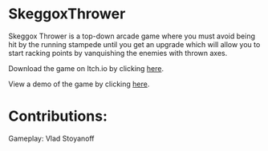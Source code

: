 # SkeggoxThrower

Skeggox Thrower is a top-down arcade game where you must avoid being hit by the running stampede until you get an upgrade which will allow you to start racking points by vanquishing the enemies with thrown axes.

Download the game on Itch.io by clicking [here](https://vladstoyanoff.itch.io/skeggox-thrower).

View a demo of the game by clicking [here](https://www.youtube.com/watch?v=gUsPqg3yLeg&feature=emb_title).

# **Contributions**:


Gameplay: Vlad Stoyanoff
